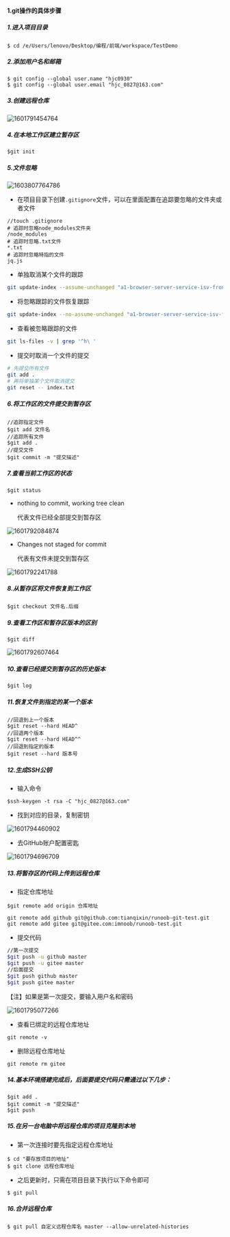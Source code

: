 #### 1.git操作的具体步骤
##### 1.进入项目目录

```
$ cd /e/Users/lenovo/Desktop/编程/前端/workspace/TestDemo
```
##### 2.添加用户名和邮箱

```
$ git config --global user.name "hjc0930"
$ git config --global user.email "hjc_0827@163.com"
```
##### 3.创建远程仓库

![1601791454764](assets/1601791454764.png)

##### 4.在本地工作区建立暂存区

```
$git init
```
##### 5.文件忽略

![1603807764786](assets/1603807764786.png)

- 在项目目录下创建`.gitignore`文件，可以在里面配置在追踪要忽略的文件夹或者文件

```
//touch .gitignore
# 追踪时忽略node_modules文件夹
/node_modules
# 追踪时忽略.txt文件
*.txt
# 追踪时忽略特指的文件
jq.js
```

- 单独取消某个文件的跟踪

```bash
git update-index --assume-unchanged "a1-browser-server-service-isv-front/config/index.js"
```

- 将忽略跟踪的文件恢复跟踪

```bash
git update-index --no-assume-unchanged "a1-browser-server-service-isv-front/config/index.js"
```

- 查看被忽略跟踪的文件

```bash
git ls-files -v | grep '^h\ '
```

- 提交时取消一个文件的提交

```bash
# 先提交所有文件
git add .
# 再将单独某个文件取消提交
git reset -- index.txt 
```

##### 6.将工作区的文件提交到暂存区

```
//追踪指定文件
$git add 文件名
//追踪所有文件
$git add . 
//提交文件
$git commit -m "提交描述"
```
##### 7.查看当前工作区的状态

```
$git status
```
- nothing to commit, working tree clean

  代表文件已经全部提交到暂存区

![1601792084874](assets/1601792084874.png)

- Changes not staged for commit

  代表有文件未提交到暂存区

![1601792241788](assets/1601792241788.png)

##### 8.从暂存区将文件恢复到工作区

```
$git checkout 文件名.后缀
```
##### 9.查看工作区和暂存区版本的区别

```
$git diff
```

![1601792607464](assets/1601792607464.png)

##### 10.查看已经提交到暂存区的历史版本

```
$git log
```
##### 11.恢复文件到指定的某一个版本

```
//回退到上一个版本
$git reset --hard HEAD^
//回退两个版本
$git reset --hard HEAD^^
//回退到指定的版本
$git reset --hard 版本号
```
##### 12.生成SSH公钥

- 输入命令
```
$ssh-keygen -t rsa -C "hjc_0827@163.com"
```
- 找到对应的目录，复制密钥

![1601794460902](assets/1601794460902.png)

- 去GitHub账户配置密匙

![1601794696709](assets/1601794696709.png)

##### 13.将暂存区的代码上传到远程仓库

- 指定仓库地址
```
$git remote add origin 仓库地址
```
```
git remote add github git@github.com:tianqixin/runoob-git-test.git
git remote add gitee git@gitee.com:imnoob/runoob-test.git
```

- 提交代码
```bash
//第一次提交
$git push -u github master
$git push -u gitee master
//后面提交
$git push github master
$git push gitee master
```
【注】如果是第一次提交，要输入用户名和密码

![1601795077266](assets/1601795077266.png)

- 查看已绑定的远程仓库地址

```
git remote -v
```

- 删除远程仓库地址

```
git remote rm gitee
```

##### 14.基本环境搭建完成后，后面要提交代码只需通过以下几步：

```
$git add .
$git commit -m "提交描述"
$git push
```

##### 15.在另一台电脑中将远程仓库的项目克隆到本地

- 第一次连接时要先指定远程仓库地址
```
$ cd "要存放项目的地址"
$ git clone 远程仓库地址
```
- 之后更新时，只需在项目目录下执行以下命令即可
```
$ git pull 
```

##### 16.合并远程仓库

```
$ git pull 自定义远程仓库名 master --allow-unrelated-histories
```